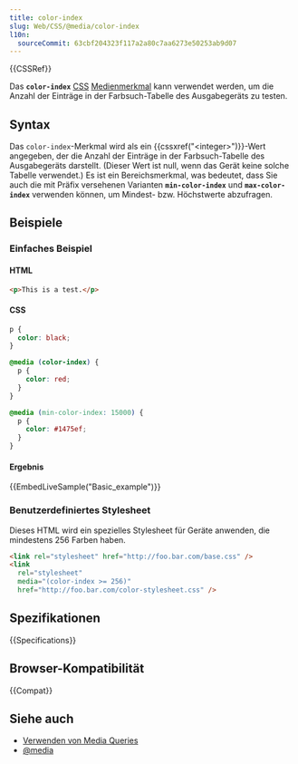```yaml
---
title: color-index
slug: Web/CSS/@media/color-index
l10n:
  sourceCommit: 63cbf204323f117a2a80c7aa6273e50253ab9d07
---
```


{{CSSRef}}

Das **`color-index`** [CSS](/de/docs/Web/CSS) [Medienmerkmal](/de/docs/Web/CSS/@media#media_features) kann verwendet werden, um die Anzahl der Einträge in der Farbsuch-Tabelle des Ausgabegeräts zu testen.

## Syntax

Das `color-index`-Merkmal wird als ein {{cssxref("&lt;integer&gt;")}}-Wert angegeben, der die Anzahl der Einträge in der Farbsuch-Tabelle des Ausgabegeräts darstellt. (Dieser Wert ist null, wenn das Gerät keine solche Tabelle verwendet.) Es ist ein Bereichsmerkmal, was bedeutet, dass Sie auch die mit Präfix versehenen Varianten **`min-color-index`** und **`max-color-index`** verwenden können, um Mindest- bzw. Höchstwerte abzufragen.

## Beispiele

### Einfaches Beispiel

#### HTML

```html
<p>This is a test.</p>
```

#### CSS

```css
p {
  color: black;
}

@media (color-index) {
  p {
    color: red;
  }
}

@media (min-color-index: 15000) {
  p {
    color: #1475ef;
  }
}
```

#### Ergebnis

{{EmbedLiveSample("Basic_example")}}

### Benutzerdefiniertes Stylesheet

Dieses HTML wird ein spezielles Stylesheet für Geräte anwenden, die mindestens 256 Farben haben.

```html
<link rel="stylesheet" href="http://foo.bar.com/base.css" />
<link
  rel="stylesheet"
  media="(color-index >= 256)"
  href="http://foo.bar.com/color-stylesheet.css" />
```

## Spezifikationen

{{Specifications}}

## Browser-Kompatibilität

{{Compat}}

## Siehe auch

- [Verwenden von Media Queries](/de/docs/Web/CSS/CSS_media_queries/Using_media_queries)
- [@media](/de/docs/Web/CSS/@media)
